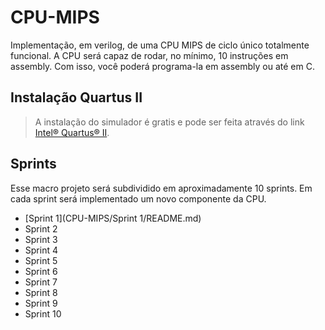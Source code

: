 # CPU-MIPS
Implementação, em verilog, de uma CPU MIPS de ciclo único totalmente funcional. A CPU será capaz de rodar, no mínimo, 10 instruções em assembly. Com isso, você poderá programa-la em assembly ou até em C. 

## Instalação Quartus II
> A instalação do simulador é gratis e pode ser feita através do link [Intel® Quartus® II](https://www.intel.com/content/www/us/en/software-kit/711791/intel-quartus-ii-web-edition-design-software-version-13-0sp1-for-windows.html).

## Sprints

Esse macro projeto será subdividido em aproximadamente 10 sprints. Em cada sprint será implementado um novo componente da CPU.

- [Sprint 1](CPU-MIPS/Sprint 1/README.md)
- Sprint 2
- Sprint 3
- Sprint 4
- Sprint 5
- Sprint 6
- Sprint 7
- Sprint 8
- Sprint 9
- Sprint 10
